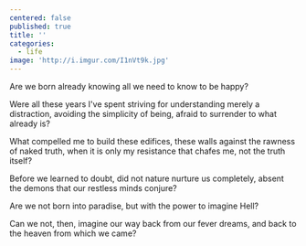 ```yaml
---
centered: false
published: true
title: ''
categories:
  - life
image: 'http://i.imgur.com/I1nVt9k.jpg'
---
```

Are we born 
already knowing
all we need to know
to be happy?

Were all these years I've spent
striving for understanding
merely a distraction,
avoiding the simplicity of being,
afraid to surrender
to what already is?

What compelled me
to build these edifices,
these walls 
against the rawness
of naked truth,
when it is only my resistance 
that chafes me,
not the truth itself?

Before we learned to doubt,
did not nature
nurture us completely,
absent the demons
that our restless minds conjure?

Are we not born
into paradise,
but with the power
to imagine Hell?

Can we not, then,
imagine our way
back from our fever dreams,
and back to the heaven
from which we came?



